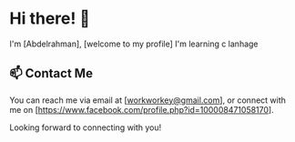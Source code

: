 # Hi there! 👋

I'm [Abdelrahman],  [welcome to my profile]  I'm learning c lanhage 



## 📫 Contact Me

You can reach me via email at [workworkey@gmail.com], or connect with me on [https://www.facebook.com/profile.php?id=100008471058170].

Looking forward to connecting with you!

